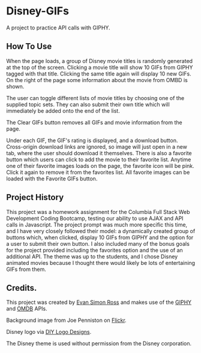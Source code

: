 # Disney-GIFs
A project to practice API calls with GIPHY. 

## How To Use
When the page loads, a group of Disney movie titles is randomly generated at the top of the screen. Clicking a movie title will show 10 GIFs from GIPHY tagged with that title. Clicking the same title again will display 10 new GIFs. On the right of the page some information about the movie from OMBD is shown. 

The user can toggle different lists of movie titles by choosing one of the supplied topic sets. They can also submit their own title which will immediately be added onto the end of the list. 

The Clear GIFs button removes all GIFs and movie information from the page. 

Under each GIF, the GIF's rating is displayed, and a download button. Cross-origin download links are ignored, so image will just open in a new tab, where the user should download it themselves. There is also a favorite button which users can click to add the movie to their favorite list. Anytime one of their favorite images loads on the page, the favorite icon will be pink. Click it again to remove it from the favorites list. All favorite images can be loaded with the Favorite GIFs button. 

## Project History
This project was a homework assignment for the Columbia Full Stack Web Development Coding Bootcamp, testing our ability to use AJAX and API calls in Javascript. The project prompt was much more specific this time, and I have very closely followed their model: a dynamically created group of buttons which, when clicked, display 10 GIFs from GIPHY and the option for a user to submit their own button. I also included many of the bonus goals for the project provided including the favorites option and the use of an additional API. The theme was up to the students, and I chose Disney animated movies because I thought there would likely be lots of entertaining GIFs from them. 

## Credits.
This project was created by [Evan Simon Ross](http://evansimonross.github.io) and makes use of the [GIPHY](https://giphy.com/) and [OMDB](http://www.omdbapi.com/) APIs.

Background image from Joe Penniston on [Flickr](https://www.flickr.com/photos/expressmonorail/2760562460/).

Disney logo via [DIY Logo Designs](http://diylogodesigns.com/blog/disney-logo/).

The Disney theme is used without permission from the Disney corporation.